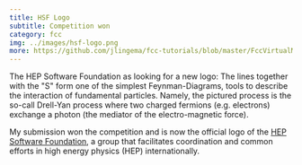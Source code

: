 ```yaml
---
title: HSF Logo
subtitle: Competition won
category: fcc
img: ../images/hsf-logo.png
more: https://github.com/jlingema/fcc-tutorials/blob/master/FccVirtualMachine.md
---
```


The HEP Software Foundation as looking for a new logo: The lines together with the "S" form one of the simplest Feynman-Diagrams, tools to describe the interaction of fundamental particles. Namely, the pictured process is the so-call Drell-Yan process where two charged fermions (e.g. electrons) exchange a photon (the mediator of the electro-magnetic force).

My submission won the competition and is now the official logo of the [HEP Software Foundation](http://hepsoftwarefoundation.org/), a group that facilitates coordination and common efforts in high energy physics (HEP) internationally.
